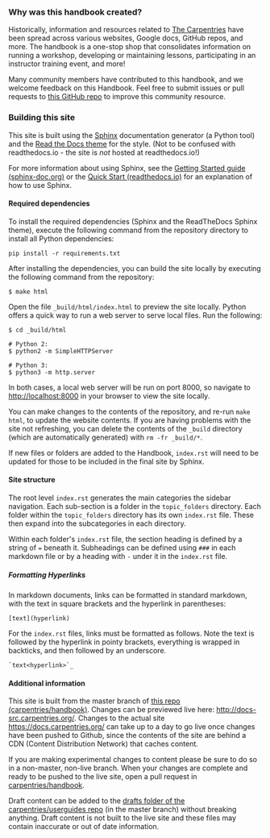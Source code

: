 ### Why was this handbook created?

Historically, information and resources related to [The Carpentries](https://carpentries.org/) have been spread across various websites, Google docs, GitHub repos, and more. The handbook is a one-stop shop that consolidates information on running a workshop, developing or maintaining lessons, participating in an instructor training event, and more! 

Many community members have contributed to this handbook, and we welcome feedback on this Handbook. Feel free to submit issues or pull requests to [this GitHub repo](https://github.com/carpentries/handbook/) to improve this community resource.


### Building this site

This site is built using the [Sphinx](http://www.sphinx-doc.org/en/stable/) documentation generator (a Python tool) and the [Read the Docs theme](https://github.com/rtfd/sphinx_rtd_theme) for the style. (Not to be confused with readthedocs.io - the site is _not_ hosted at readthedocs.io!) 

For more information about using Sphinx, see the [Getting Started guide (sphinx-doc.org)](http://www.sphinx-doc.org/en/stable/usage/quickstart.html) or the [Quick Start (readthedocs.io)](https://docs.readthedocs.io/en/latest/intro/getting-started-with-sphinx.html#quick-start) for an explanation of how to use Sphinx.

#### Required dependencies

To install the required dependencies (Sphinx and the ReadTheDocs Sphinx theme), execute the following command from the repository directory to install all Python dependencies:

```
pip install -r requirements.txt 
```

After installing the dependencies, you can build the site locally by executing the following command from the repository:

```
$ make html
```

Open the file `_build/html/index.html` to preview the site locally. Python offers a quick way to run a web server to serve local files. Run the following:

```
$ cd _build/html

# Python 2:
$ python2 -m SimpleHTTPServer

# Python 3:
$ python3 -m http.server
```

In both cases, a local web server will be run on port 8000, so navigate to <http://localhost:8000> in your browser to view the site locally.

You can make changes to the contents of the repository, and re-run `make html`, to update the website contents. If you are having problems with the site not refreshing, you can delete the contents of the `_build` directory (which are automatically generated) with `rm -fr _build/*`.

If new files or folders are added to the Handbook, `index.rst` will need to be updated for those to be included in the final site by Sphinx.

#### Site structure

The root level `index.rst` generates the main categories the sidebar navigation.  Each sub-section is a folder in the `topic_folders` directory. Each folder within the `topic_folders` directory has its own `index.rst` file. These then expand into the subcategories in each directory.

Within each folder's `index.rst` file, the section heading is defined by a string of  `=` beneath it. Subheadings can be defined using `###` in each markdown file or by a heading with `-` under it in the `index.rst` file.

##### Formatting Hyperlinks

In markdown documents, links can be formatted in standard markdown, with the text in square brackets and the hyperlink in parentheses: 

```
[text](hyperlink)
```

For the `index.rst` files, links must be formatted as follows. Note the text is followed by the hyperlink in pointy brackets, everything is wrapped in backticks, and then followed by an underscore.

```
`text<hyperlink>`_

```

#### Additional information

This site is built from the master branch of [this repo (carpentries/handbook)](https://github.com/carpentries/handbook/). Changes can be previewed live here: <http://docs-src.carpentries.org/>.  Changes to the actual site <https://docs.carpentries.org/>  can take up to a day to go live once changes have been pushed to Github, since the contents of the site are behind a CDN (Content Distribution Network) that caches content.

If you are making experimental changes to content please be sure to do so in a non-master, non-live branch. When your changes are complete and ready to be pushed to the live site, open a pull request in [carpentries/handbook](https://github.com/carpentries/handbook).

Draft content can be added to the [drafts folder of the carpentries/userguides repo](https://github.com/carpentries/usersguides/tree/master/drafts) (in the master branch) without breaking anything. Draft content is not built to the live site and these files may contain inaccurate or out of date information.
